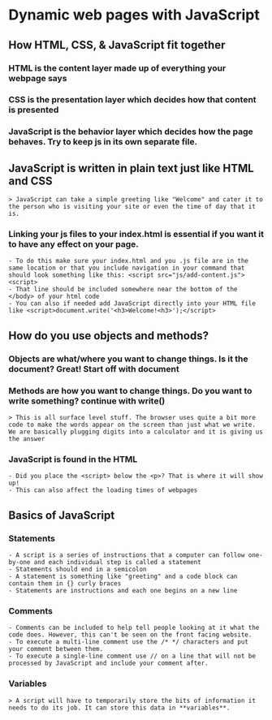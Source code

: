# Dynamic web pages with JavaScript

## How HTML, CSS, & JavaScript fit together

### HTML is the content layer made up of everything your webpage says

### CSS is the presentation layer which decides how that content is presented

### JavaScript is the behavior layer which decides how the page behaves. Try to keep js in its own separate file.

## JavaScript is written in plain text just like HTML and CSS
    > JavaScript can take a simple greeting like "Welcome" and cater it to the person who is visiting your site or even the time of day that it is.

### Linking your js files to your index.html is essential if you want it to have any effect on your page. 
    - To do this make sure your index.html and you .js file are in the same location or that you include navigation in your command that should look something like this: <script src="js/add-content.js"><script>
    - That line should be included somewhere near the bottom of the </body> of your html code
    - You can also if needed add JavaScript directly into your HTML file like <script>document.write('<h3>Welcome!<h3>');</script>

## How do you use objects and methods?

### Objects are what/where you want to change things. Is it the document? Great! Start off with document

### Methods are how you want to change things. Do you want to write something? continue with write()
    > This is all surface level stuff. The browser uses quite a bit more code to make the words appear on the screen than just what we write. We are basically plugging digits into a calculator and it is giving us the answer

### JavaScript is found in the HTML
    - Did you place the <script> below the <p>? That is where it will show up!
    - This can also affect the loading times of webpages

## Basics of JavaScript

### Statements
    - A script is a series of instructions that a computer can follow one-by-one and each individual step is called a statement
    - Statements should end in a semicolon
    - A statement is something like "greeting" and a code block can contain them in {} curly braces
    - Statements are instructions and each one begins on a new line

### Comments
    - Comments can be included to help tell people looking at it what the code does. However, this can't be seen on the front facing website.
    - To execute a multi-line comment use the /* */ characters and put your comment between them.
    - To execute a single-line comment use // on a line that will not be processed by JavaScript and include your comment after.

### Variables
    > A script will have to temporarily store the bits of information it needs to do its job. It can store this data in **variables**.
